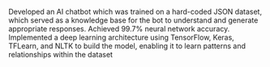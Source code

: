 Developed an AI chatbot which was trained on a hard-coded JSON dataset, which served as a knowledge base for the bot to understand and generate appropriate responses. Achieved 99.7% neural network accuracy.
Implemented a deep learning architecture using TensorFlow, Keras, TFLearn, and NLTK to build the model, enabling it to learn patterns and relationships within the dataset
